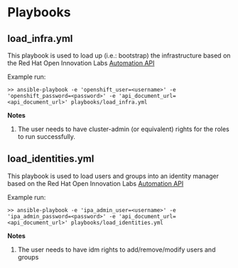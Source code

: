 # Playbooks

## load_infra.yml
This playbook is used to load up (i.e.: bootstrap) the infrastructure based on the Red Hat Open Innovation Labs [Automation API](https://github.com/rht-labs/api-design)

Example run:

```
>> ansible-playbook -e 'openshift_user=<username>' -e 'openshift_password=<password>' -e 'api_document_url=<api_document_url>' playbooks/load_infra.yml
```

**Notes**
 1. The user needs to have cluster-admin (or equivalent) rights for the roles to run successfully.

## load_identities.yml
This playbook is used to load users and groups into an identity manager based on the Red Hat Open Innovation Labs [Automation API](https://github.com/rht-labs/api-design)

Example run:

```
>> ansible-playbook -e 'ipa_admin_user=<username>' -e 'ipa_admin_password=<password>' -e 'api_document_url=<api_document_url>' playbooks/load_identities.yml
```


**Notes**
 1. The user needs to have idm rights to add/remove/modify users and groups

